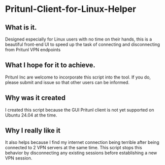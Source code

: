 # Pritunl-Client-for-Linux-Helper

## What is it.
Designed especially for Linux users with no time on their hands, this is a beautiful front-end UI to speed up the task of connecting and disconnecting from  Pritunl VPN endpoints

## What I hope for it to achieve.
Pritunl Inc are welcome to incorporate this script into the tool. If you do, please submit and issue so that other users can be informed. 

## Why was it created
I created this script because the GUI Pritunl client is not yet supported on Ubuntu 24.04 at the time.

## Why I really like it
It also helps because  I find my internet connection being terrible after being connected to 2 VPN servers at the same time. This script stops this behavior by disconnecting any existing sessions before establishing a new VPN session.
